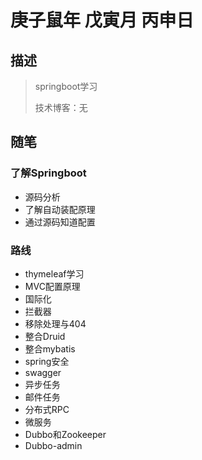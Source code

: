 # 庚子鼠年 戊寅月 丙申日

## 描述

> springboot学习
>
> 技术博客：无

## 随笔

### 了解Springboot

- 源码分析
- 了解自动装配原理
- 通过源码知道配置



### 路线

- thymeleaf学习
- MVC配置原理
- 国际化
- 拦截器
- 移除处理与404
- 整合Druid
- 整合mybatis
- spring安全
- swagger
- 异步任务
- 邮件任务
- 分布式RPC
- 微服务
- Dubbo和Zookeeper
- Dubbo-admin

